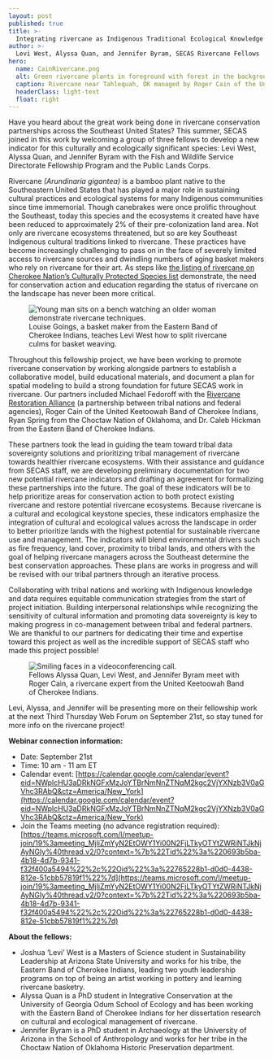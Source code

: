 ```yaml
---
layout: post
published: true
title: >-
  Integrating rivercane as Indigenous Traditional Ecological Knowledge into the Southeast Conservation Blueprint
author: >-
  Levi West, Alyssa Quan, and Jennifer Byram, SECAS Rivercane Fellows
hero:
  name: CainRivercane.png
  alt: Green rivercane plants in foreground with forest in the background.
  caption: Rivercane near Tahlequah, OK managed by Roger Cain of the United Keetoowah Band of Cherokee Indians. Indigenous people have had a close relationship with rivercane for countless millennia and have long managed rivercane as part of shaping their homelands.
  headerClass: light-text
  float: right
---
```

Have you heard about the great work being done in rivercane conservation partnerships across the Southeast United States? This summer, SECAS joined in this work by welcoming a group of three fellows to develop a new indicator for this culturally and ecologically significant species: Levi West, Alyssa Quan, and Jennifer Byram with the Fish and Wildlife Service Directorate Fellowship Program and the Public Lands Corps.

Rivercane _(Arundinaria gigantea)_ is a bamboo plant native to the Southeastern United States that has played a major role in sustaining cultural practices and ecological systems for many Indigenous communities since time immemorial. Though canebrakes were once prolific throughout the Southeast, today this species and the ecosystems it created have have been reduced to approximately 2% of their pre-colonization land area. Not only are rivercane ecosystems threatened, but so are key Southeast Indigenous cultural traditions linked to rivercane. These practices have become increasingly challenging to pass on in the face of severely limited access to rivercane sources and dwindling numbers of aging basket makers who rely on rivercane for their art. As steps like [the listing of rivercane on Cherokee Nation’s Culturally Protected Species list](https://www.cherokeephoenix.org/culture/river-cane-added-to-culturally-protected-species-list/article_f0953e8b-5c29-5380-b2b8-b5ad39260c18.html#:~:text=%2D%2D%20River%20cane%20is%20now,and%20college%20student%20Roger%20Cain.) demonstrate, the need for conservation action and education regarding the status of rivercane on the landscape has never been more critical.<!--more-->  

<figure>
  <img src="http://secassoutheast.org/images/RivercaneBasket.jpg" alt="Young man sits on a bench watching an older woman demonstrate rivercane techniques."/>
  <figcaption>Louise Goings, a basket maker from the Eastern Band of Cherokee Indians, teaches Levi West how to split rivercane culms for basket weaving.</figcaption>
</figure>

Throughout this fellowship project, we have been working to promote rivercane conservation by working alongside partners to establish a collaborative model, build educational materials, and document a plan for spatial modeling to build a strong foundation for future SECAS work in rivercane. Our partners included Michael Fedoroff with the [Rivercane Restoration Alliance](https://www.spa.usace.army.mil/Missions/TNTCX/Traditional-Ecological-Knowledge/Rivercane-Restoration-Alliance/) (a partnership between tribal nations and federal agencies), Roger Cain of the United Keetoowah Band of Cherokee Indians, Ryan Spring from the Choctaw Nation of Oklahoma, and Dr. Caleb Hickman from the Eastern Band of Cherokee Indians.  

These partners took the lead in guiding the team toward tribal data sovereignty solutions and prioritizing tribal management of rivercane towards healthier rivercane ecosystems. With their assistance and guidance from SECAS staff, we are developing preliminary documentation for two new potential rivercane indicators and drafting an agreement for formalizing these partnerships into the future. The goal of these indicators will be to help prioritize areas for conservation action to both protect existing rivercane and restore potential rivercane ecosystems. Because rivercane is a cultural and ecological keystone species, these indicators emphasize the integration of cultural and ecological values across the landscape in order to better prioritize lands with the highest potential for sustainable rivercane use and management. The indicators will blend environmental drivers such as fire frequency, land cover, proximity to tribal lands, and others with the goal of helping rivercane managers across the Southeast determine the best conservation approaches. These plans are works in progress and will be revised with our tribal partners through an iterative process.

Collaborating with tribal nations and working with Indigenous knowledge and data requires equitable communication strategies from the start of project initiation. Building interpersonal relationships while recognizing the sensitivity of cultural information and promoting data sovereignty is key to making progress in co-management between tribal and federal partners. We are thankful to our partners for dedicating their time and expertise toward this project as well as the incredible support of SECAS staff who made this project possible! 

<figure>
  <img src="http://secassoutheast.org/images/RivercaneTeam.png" alt="Smiling faces in a videoconferencing call."/>
  <figcaption>Fellows Alyssa Quan, Levi West, and Jennifer Byram meet with Roger Cain, a rivercane expert from the United Keetoowah Band of Cherokee Indians.</figcaption>
</figure>

Levi, Alyssa, and Jennifer will be presenting more on their fellowship work at the next Third Thursday Web Forum on September 21st, so stay tuned for more info on the rivercane project!

**Webinar connection information:**  
- Date: September 21st  
- Time: 10 am - 11 am ET  
- Calendar event: [https://calendar.google.com/calendar/event?eid=NWplcHU3aDRkNGFxMzJoYTBrNmNnZTNqM2kgc2VjYXNzb3V0aGVhc3RAbQ&ctz=America/New_York](https://calendar.google.com/calendar/event?eid=NWplcHU3aDRkNGFxMzJoYTBrNmNnZTNqM2kgc2VjYXNzb3V0aGVhc3RAbQ&ctz=America/New_York)  
- Join the Teams meeting (no advance registration required): [https://teams.microsoft.com/l/meetup-join/19%3ameeting_MjliZmYyN2EtOWY1Yi00N2FjLTkyOTYtZWRiNTJkNjAyNGIy%40thread.v2/0?context=%7b%22Tid%22%3a%220693b5ba-4b18-4d7b-9341-f32f400a5494%22%2c%22Oid%22%3a%22765228b1-d0d0-4438-812e-51cbb57819f1%22%7d](https://teams.microsoft.com/l/meetup-join/19%3ameeting_MjliZmYyN2EtOWY1Yi00N2FjLTkyOTYtZWRiNTJkNjAyNGIy%40thread.v2/0?context=%7b%22Tid%22%3a%220693b5ba-4b18-4d7b-9341-f32f400a5494%22%2c%22Oid%22%3a%22765228b1-d0d0-4438-812e-51cbb57819f1%22%7d)

**About the fellows:**  
- Joshua ‘Levi’ West is a Masters of Science student in Sustainability Leadership at Arizona State University and works for his tribe, the Eastern Band of Cherokee Indians, leading two youth leadership programs on top of being an artist working in pottery and learning rivercane basketry.  
- Alyssa Quan is a PhD student in Integrative Conservation at the University of Georgia Odum School of Ecology and has been working with the Eastern Band of Cherokee Indians for her dissertation research on cultural and ecological management of rivercane.  
- Jennifer Byram is a PhD student in Archaeology at the University of Arizona in the School of Anthropology and works for her tribe in the Choctaw Nation of Oklahoma Historic Preservation department.
